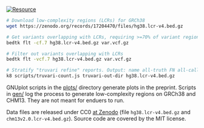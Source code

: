 [![Resource](https://img.shields.io/badge/resource-10.5281/zenodo.10903864-blue)][zenodo]

```sh
# Download low-complexity regions (LCRs) for GRCh38
wget https://zenodo.org/records/17204470/files/hg38.lcr-v4.bed.gz

# Get variants overlapping with LCRs, requiring >=70% of variant regions in LCRs
bedtk flt -cf.7 hg38.lcr-v4.bed.gz var.vcf.gz

# Filter out variants overlapping with LCRs
bedtk flt -vcf.7 hg38.lcr-v4.bed.gz var.vcf.gz

# Stratify "truvari refine" reports. Output: name all-truth FN all-call FP
k8 scripts/truvari-count.js truvari-out-dir hg38.lcr-v4.bed.gz
```

GNUplot scripts in the [plots/](plots) directory generate plots
in the preprint. Scripts in [gen/](gen) log the process to generate
low-complexity regions on GRCh38 and CHM13. They are not meant for enduers to
run.

Data files are released under CC0 [at Zenodo][zenodo] (file
`hg38.lcr-v4.bed.gz` and `chm13v2.0.lcr-v4.bed.gz`). Source code are covered by
the MIT license.

[zenodo]: https://doi.org/10.5281/zenodo.10903864
